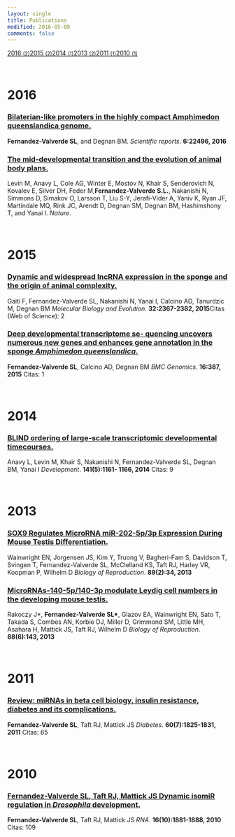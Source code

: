 ```yaml
---
layout: single
title: Publications
modified: 2016-05-09
comments: false
---
```


<div class="category-box">
<a href="#2016"><span class="category-item">2016 <small>(2)</small></span></a><a href="#2015"><span class="category-item">2015 <small>(2)</small></span></a><a href="#2014"><span class="category-item">2014 <small>(1)</small></span></a><a href="#2013"><span class="category-item">2013 <small>(2)</small></span></a><a href="#2011"><span class="category-item">2011 <small>(1)</small></span></a><a href="#2010"><span class="category-item">2010 <small>(1)</small></span></a>

</div>

<a name="2016">&nbsp;</a>
<h1>2016</h1>

<div class="pub">
    <h3><a href="http://www.nature.com/articles/srep22496" target="_new">Bilaterian-like promoters in the highly compact Amphimedon queenslandica genome.</a></h3>
    <b>Fernandez-Valverde SL</b>, and Degnan BM.
    <i>Scientific reports</i>. <b>6:22496, 2016</b>
</div>

<div class="pub">
    <h3><a href="http://www.nature.com/nature/journal/v531/n7596/full/nature16994.html" target="_new">The mid-developmental transition and the evolution of animal body plans.</a></h3>
    Levin M, Anavy L, Cole AG, Winter E, Mostov N, Khair S, Senderovich N, Kovalev E, Silver DH, Feder M,<b>Fernandez-Valverde
    S.L.</b>, Nakanishi N, Simmons D, Simakov O, Larsson T, Liu S-Y, Jerafi-Vider A, Yaniv K, Ryan JF, Martindale MQ, Rink JC, Arendt D, Degnan SM, Degnan BM, Hashimshony T, and Yanai I.
    <i>Nature</i>. <b></b>
</div>


<a name="2015">&nbsp;</a>
<h1>2015</h1>

<div class="pub">
    <h3><a href="http://mbe.oxfordjournals.org/content/32/9/2367.long" target="_new">Dynamic and widespread lncRNA expression
in the sponge and the origin of animal complexity.</a></h3>
    Gaiti F, Fernandez-Valverde SL, Nakanishi N, Yanai I, Calcino AD, Tanurdzic M, Degnan BM
    <i>Molecular Biology and Evolution</i>. <b>32:2367-2382, 2015</b>Citas (Web of Science): 2
</div>

<div class="pub">
    <h3><a href="http://bmcgenomics.biomedcentral.com/articles/10.1186/s12864-015-1588-z" target="_new">Deep developmental transcriptome se- quencing uncovers numerous new genes and enhances gene annotation in the sponge <i>Amphimedon queenslandica</i>.</a></h3>
    <b>Fernandez-Valverde SL</b>, Calcino AD, Degnan BM
    <i>BMC Genomics</i>. <b> 16:387, 2015</b> Citas: 1
</div>


<a name="2014">&nbsp;</a>
<h1>2014</h1>

<div class="pub">
    <h3><a href="http://dev.biologists.org/content/141/5/1161.long" target="_new">BLIND ordering of large-scale transcriptomic developmental timecourses.</a></h3>
    Anavy L, Levin M, Khair S, Nakanishi N, Fernandez-Valverde SL, Degnan BM, Yanai I
    <i>Development</i>. <b>141(5):1161- 1166, 2014</b> Citas: 9
</div>


<a name="2013">&nbsp;</a>
<h1>2013</h1>

<div class="pub">
    <h3><a href="http://www.biolreprod.org/content/89/2/34.long" target="_new">SOX9 Regulates MicroRNA miR-202-5p/3p Expression During Mouse Testis Differentiation.</a></h3>
    Wainwright EN, Jorgensen JS, Kim Y, Truong V, Bagheri-Fam S, Davidson T, Svingen T, Fernandez-Valverde SL, McClelland KS, Taft RJ, Harley VR, Koopman P, Wilhelm D <i>Biology of Reproduction</i>. <b>89(2):34, 2013</b>
</div>

<div class="pub">
    <h3><a href="http://www.biolreprod.org/content/88/6/143.long" target="_new">MicroRNAs-140-5p/140-3p modulate Leydig cell numbers in the developing mouse testis.</a></h3>
    Rakoczy J*, <b>Fernandez-Valverde SL*</b>, Glazov EA, Wainwright EN, Sato T, Takada S, Combes AN, Korbie DJ, Miller D, Grimmond SM, Little MH, Asahara H, Mattick JS, Taft RJ, Wilhelm D <i>Biology of Reproduction</i>. <b>88(6):143, 2013</b>
</div>

<a name="2011">&nbsp;</a>
<h1>2011</h1>

<div class="pub">
    <h3><a href="http://diabetes.diabetesjournals.org/content/60/7/1825.extract" target="_new">Review: miRNAs in beta cell biology, insulin resistance, diabetes and its complications.</a></h3>
    <b>Fernandez-Valverde SL</b>, Taft RJ, Mattick JS <i>Diabetes</i>. <b>60(7):1825-1831, 2011</b> Citas: 65
</div>

<a name="2010">&nbsp;</a>
<h1>2010</h1>
       
<div class="pub">
    <h3><a href="http://rnajournal.cshlp.org/content/16/10/1881.short" target="_new">Fernandez-Valverde SL, Taft RJ, Mattick JS Dynamic isomiR regulation in <i>Drosophila</i> development.</a></h3>
    <b>Fernandez-Valverde SL</b>, Taft RJ, Mattick JS 
    <i>RNA</i>. <b>16(10):1881-1888, 2010</b> Citas: 109
</div>

